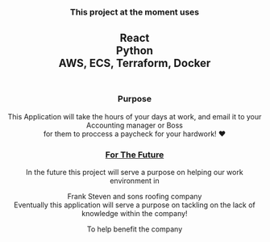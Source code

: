 <div align="center">

<h3>
This project at the moment uses
<h3>
<h2>
React<br/>
Python<br/>
AWS, ECS, Terraform, Docker <br/>
<br/>
</h2>

<p>
<ins>
<h3>Purpose </h3>
</ins>
This Application will take the hours of your days at work, and email it
to your <br/>Accounting manager or Boss<br/> for them to proccess a paycheck for your hardwork! ❤️

</p>

<div>
<ins>
<h3>For The Future </h3>
</ins>

In the future this project will serve a purpose on helping our work environment in <br>

Frank Steven and sons roofing company
<br/>
Eventually this application will serve a purpose on tackling on
the lack of knowledge within the company!

To help benefit the company

<div>

</div>
